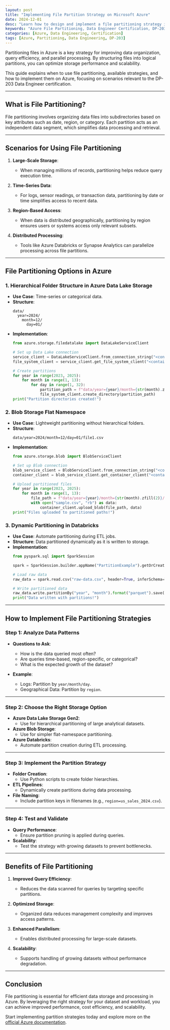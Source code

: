 ```yaml
---
layout: post
title: "Implementing File Partition Strategy on Microsoft Azure"
date: 2024-12-01
desc: "Learn how to design and implement a file partitioning strategy in Azure for efficient data storage and processing."
keywords: "Azure File Partitioning, Data Engineer Certification, DP-203, Partition Strategy, Azure Data Lake"
categories: [Azure, Data Engineering, Certification]
tags: [Azure, Partitioning, Data Engineering, DP-203]
---
```


Partitioning files in Azure is a key strategy for improving data organization, query efficiency, and parallel processing. By structuring files into logical partitions, you can optimize storage performance and scalability.

This guide explains when to use file partitioning, available strategies, and how to implement them on Azure, focusing on scenarios relevant to the DP-203 Data Engineer certification.

---

## What is File Partitioning?

File partitioning involves organizing data files into subdirectories based on key attributes such as date, region, or category. Each partition acts as an independent data segment, which simplifies data processing and retrieval.

---

## Scenarios for Using File Partitioning

1. **Large-Scale Storage**:
   - When managing millions of records, partitioning helps reduce query execution time.

2. **Time-Series Data**:
   - For logs, sensor readings, or transaction data, partitioning by date or time simplifies access to recent data.

3. **Region-Based Access**:
   - When data is distributed geographically, partitioning by region ensures users or systems access only relevant subsets.

4. **Distributed Processing**:
   - Tools like Azure Databricks or Synapse Analytics can parallelize processing across file partitions.

---

## File Partitioning Options in Azure

### 1. **Hierarchical Folder Structure in Azure Data Lake Storage**
   - **Use Case**: Time-series or categorical data.
   - **Structure**:
     ```
     data/
       year=2024/
         month=12/
           day=01/
     ```
   - **Implementation**:
     ```python
     from azure.storage.filedatalake import DataLakeServiceClient

     # Set up Data Lake connection
     service_client = DataLakeServiceClient.from_connection_string("<connection_string>")
     file_system_client = service_client.get_file_system_client("<container_name>")

     # Create partitions
     for year in range(2023, 2025):
         for month in range(1, 13):
             for day in range(1, 32):
                 partition_path = f"data/year={year}/month={str(month).zfill(2)}/day={str(day).zfill(2)}"
                 file_system_client.create_directory(partition_path)
     print("Partition directories created!")
     ```

### 2. **Blob Storage Flat Namespace**
   - **Use Case**: Lightweight partitioning without hierarchical folders.
   - **Structure**:
     ```
     data/year=2024/month=12/day=01/file1.csv
     ```
   - **Implementation**:
     ```python
     from azure.storage.blob import BlobServiceClient

     # Set up Blob connection
     blob_service_client = BlobServiceClient.from_connection_string("<connection_string>")
     container_client = blob_service_client.get_container_client("<container_name>")

     # Upload partitioned files
     for year in range(2023, 2025):
         for month in range(1, 13):
             file_path = f"data/year={year}/month={str(month).zfill(2)}/sample.csv"
             with open("sample.csv", "rb") as data:
                 container_client.upload_blob(file_path, data)
     print("Files uploaded to partitioned paths!")
     ```

### 3. **Dynamic Partitioning in Databricks**
   - **Use Case**: Automate partitioning during ETL jobs.
   - **Structure**: Data partitioned dynamically as it is written to storage.
   - **Implementation**:
     ```python
     from pyspark.sql import SparkSession

     spark = SparkSession.builder.appName("PartitionExample").getOrCreate()

     # Load raw data
     raw_data = spark.read.csv("raw-data.csv", header=True, inferSchema=True)

     # Write partitioned data
     raw_data.write.partitionBy("year", "month").format("parquet").save("abfss://<container>@<storage_account>.dfs.core.windows.net/data")
     print("Data written with partitions!")
     ```

---

## How to Implement File Partitioning Strategies

### Step 1: **Analyze Data Patterns**
   - **Questions to Ask**:
     - How is the data queried most often?
     - Are queries time-based, region-specific, or categorical?
     - What is the expected growth of the dataset?

   - **Example**:
     - Logs: Partition by `year/month/day`.
     - Geographical Data: Partition by `region`.

---

### Step 2: **Choose the Right Storage Option**
   - **Azure Data Lake Storage Gen2**:
     - Use for hierarchical partitioning of large analytical datasets.
   - **Azure Blob Storage**:
     - Use for simpler flat-namespace partitioning.
   - **Azure Databricks**:
     - Automate partition creation during ETL processing.

---

### Step 3: **Implement the Partition Strategy**
   - **Folder Creation**:
     - Use Python scripts to create folder hierarchies.
   - **ETL Pipelines**:
     - Dynamically create partitions during data processing.
   - **File Naming**:
     - Include partition keys in filenames (e.g., `region=us_sales_2024.csv`).

---

### Step 4: **Test and Validate**
   - **Query Performance**:
     - Ensure partition pruning is applied during queries.
   - **Scalability**:
     - Test the strategy with growing datasets to prevent bottlenecks.

---

## Benefits of File Partitioning

1. **Improved Query Efficiency**:
   - Reduces the data scanned for queries by targeting specific partitions.

2. **Optimized Storage**:
   - Organized data reduces management complexity and improves access patterns.

3. **Enhanced Parallelism**:
   - Enables distributed processing for large-scale datasets.

4. **Scalability**:
   - Supports handling of growing datasets without performance degradation.

---

## Conclusion

File partitioning is essential for efficient data storage and processing in Azure. By leveraging the right strategy for your dataset and workload, you can achieve improved performance, cost efficiency, and scalability.

Start implementing partition strategies today and explore more on the [official Azure documentation](https://learn.microsoft.com/azure/).
